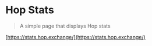 # Hop Stats

> A simple page that displays Hop stats

[https://stats.hop.exchange/](https://stats.hop.exchange/)
